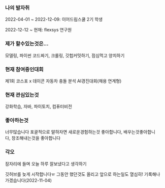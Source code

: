 ### 나의 발자취
2022-04-01 ~ 2022-12-09: 이어드림스쿨 2기 학생

2022-12-12 ~ 현재: flexsys 연구원

### 제가 할수있는것은...
모델링, 파이썬 코드짜기, 크롤링, 깃헙커밋하기, 점심먹고 양치하기

### 현재 참여중인대회
제1회 코스포 x 데이콘 자동차 충돌 분석 AI경진대회(채용 연계형)

### 현재 관심있는것
강화학습, 자바, 파이토치, 컴퓨터비전

### 좋아하는것
너무많습니다 포괄적으로 말하자면 새로운경험하는것 좋아합니다, 배우는것좋아합니다, 창조해내는것을 좋아합니다

### 각오
잠자리에 들며 오늘 하루 잘보냈다고 생각하기

깃허브를 늦게 시작합니다ㅠ 그동안 했던것도 올리고 앞으로 하는일도 열심히! 기록해나가겠습니다(2022-11-04)
